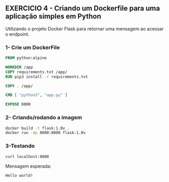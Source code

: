 ## EXERCICIO 4 - Criando um Dockerfile para uma aplicação simples em Python

Utilizando o projeto Docker Flask para retornar uma mensagem ao acessar o endpoint.

### 1- Crie um DockerFile

```dockerfile
FROM python:alpine

WORKDIR /app
COPY requirements.txt /app/ 
RUN pip3 install -r requirements.txt

COPY . /app/

CMD [ "python3", "app.py" ]

EXPOSE 8000
```

### 2- Criando/rodando a imagem

```bash
docker build -t flask:1.0v .
docker run -dp 8000:8000 flask:1.0v
```

### 3-Testando

```bash
curl localhost:8000
```

Mensagem esperada:
```
Hello world!
```
